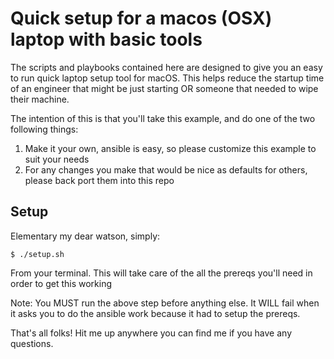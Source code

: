 # Quick setup for a macos (OSX) laptop with basic tools
The scripts and playbooks contained here are designed to give you an easy to run quick laptop setup tool for macOS. This helps reduce the startup time of an engineer that might be just starting OR someone that needed to wipe their machine.

The intention of this is that you'll take this example, and do one of the two following things:
1. Make it your own, ansible is easy, so please customize this example to suit your needs
2. For any changes you make that would be nice as defaults for others, please back port them into this repo

## Setup
Elementary my dear watson, simply:

```
$ ./setup.sh
```

From your terminal. This will take care of the all the prereqs you'll need in order to get this working

Note: You MUST run the above step before anything else. It WILL fail when it asks you to do the ansible work because it had to setup the prereqs.


That's all folks! Hit me up anywhere you can find me if you have any questions.
